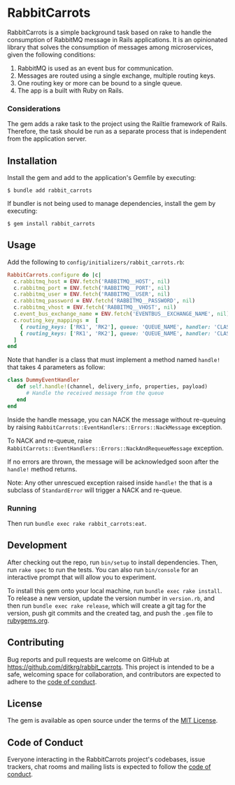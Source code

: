 # RabbitCarrots

RabbitCarrots is a simple background task based on rake to handle the consumption of RabbitMQ message in Rails applications. It is an opinionated library that solves the consumption of messages among  microservices, given the following conditions:

1. RabbitMQ is used as an event bus for communication.
2. Messages are routed using a single exchange, multiple routing keys.
3. One routing key or more can be bound to a single queue. 
4. The app is a built with Ruby on Rails.

### Considerations

The gem adds a rake task to the project using the Railtie framework of Rails. Therefore, the task should be run as a separate process that is independent from the application server.

## Installation

Install the gem and add to the application's Gemfile by executing:

    $ bundle add rabbit_carrots

If bundler is not being used to manage dependencies, install the gem by executing:

    $ gem install rabbit_carrots

## Usage

Add the following to ```config/initializers/rabbit_carrots.rb```:

```ruby
RabbitCarrots.configure do |c|
  c.rabbitmq_host = ENV.fetch('RABBITMQ__HOST', nil)
  c.rabbitmq_port = ENV.fetch('RABBITMQ__PORT', nil)
  c.rabbitmq_user = ENV.fetch('RABBITMQ__USER', nil)
  c.rabbitmq_password = ENV.fetch('RABBITMQ__PASSWORD', nil)
  c.rabbitmq_vhost = ENV.fetch('RABBITMQ__VHOST', nil)
  c.event_bus_exchange_name = ENV.fetch('EVENTBUS__EXCHANGE_NAME', nil)
  c.routing_key_mappings =  [
    { routing_keys: ['RK1', 'RK2'], queue: 'QUEUE_NAME', handler: 'CLASS HANDLER IN STRING' },
    { routing_keys: ['RK1', 'RK2'], queue: 'QUEUE_NAME', handler: 'CLASS HANDLER IN STRING' }
  ]
end

```



Note that handler is a class that must implement a method named ```handle!``` that takes 4 parameters as follow: 

```ruby
class DummyEventHandler
   def self.handle!(channel, delivery_info, properties, payload)
      # Handle the received message from the queue 
   end
end
```



Inside the handle message, you can NACK the message without re-queuing by raising ```RabbitCarrots::EventHandlers::Errors::NackMessage``` exception.

To NACK and re-queue, raise ```RabbitCarrots::EventHandlers::Errors::NackAndRequeueMessage``` exception. 

If no errors are thrown, the message will be acknowledged soon after the ```handle!``` method returns. 

Note: Any other unrescued exception raised inside ```handle!``` the that is a subclass of ```StandardError``` will trigger a NACK and re-queue.

### Running

Then run ```bundle exec rake rabbit_carrots:eat```.

## Development

After checking out the repo, run `bin/setup` to install dependencies. Then, run `rake spec` to run the tests. You can also run `bin/console` for an interactive prompt that will allow you to experiment.

To install this gem onto your local machine, run `bundle exec rake install`. To release a new version, update the version number in `version.rb`, and then run `bundle exec rake release`, which will create a git tag for the version, push git commits and the created tag, and push the `.gem` file to [rubygems.org](https://rubygems.org).

## Contributing

Bug reports and pull requests are welcome on GitHub at https://github.com/ditkrg/rabbit_carrots. This project is intended to be a safe, welcoming space for collaboration, and contributors are expected to adhere to the [code of conduct](https://github.com/[USERNAME]/rabbit_carrots/blob/master/CODE_OF_CONDUCT.md).

## License

The gem is available as open source under the terms of the [MIT License](https://opensource.org/licenses/MIT).

## Code of Conduct

Everyone interacting in the RabbitCarrots project's codebases, issue trackers, chat rooms and mailing lists is expected to follow the [code of conduct](https://github.com/[USERNAME]/rabbit_carrots/blob/master/CODE_OF_CONDUCT.md).
